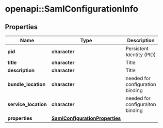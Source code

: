 # openapi::SamlConfigurationInfo


## Properties
Name | Type | Description | Notes
------------ | ------------- | ------------- | -------------
**pid** | **character** | Persistent Identity (PID) | [optional] 
**title** | **character** | Title | [optional] 
**description** | **character** | Title | [optional] 
**bundle_location** | **character** | needed for configuration binding | [optional] 
**service_location** | **character** | needed for configuraiton binding | [optional] 
**properties** | [**SamlConfigurationProperties**](SamlConfigurationProperties.md) |  | [optional] 


